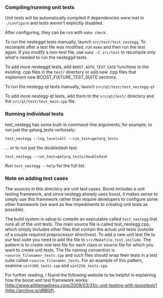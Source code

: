 ### Compiling/running unit tests

Unit tests will be automatically compiled if dependencies were met in `./configure`
and tests weren't explicitly disabled.

After configuring, they can be run with `make check`.

To run the nesteggd tests manually, launch `src/test/test_nestegg`. To recompile
after a test file was modified, run `make` and then run the test again. If you
modify a non-test file, use `make -C src/test` to recompile only what's needed
to run the nesteggd tests.

To add more nesteggd tests, add `BOOST_AUTO_TEST_CASE` functions to the existing
.cpp files in the `test/` directory or add new .cpp files that
implement new BOOST_FIXTURE_TEST_SUITE sections.

To run the nestegg-qt tests manually, launch `src/qt/test/test_nestegg-qt`

To add more nestegg-qt tests, add them to the `src/qt/test/` directory and
the `src/qt/test/test_main.cpp` file.

### Running individual tests

test_nestegg has some built-in command-line arguments; for
example, to run just the getarg_tests verbosely:

    test_nestegg --log_level=all --run_test=getarg_tests

... or to run just the doubledash test:

    test_nestegg --run_test=getarg_tests/doubledash

Run `test_nestegg --help` for the full list.

### Note on adding test cases

The sources in this directory are unit test cases.  Boost includes a
unit testing framework, and since nestegg already uses boost, it makes
sense to simply use this framework rather than require developers to
configure some other framework (we want as few impediments to creating
unit tests as possible).

The build system is setup to compile an executable called `test_nestegg`
that runs all of the unit tests.  The main source file is called
test_nestegg.cpp, which simply includes other files that contain the
actual unit tests (outside of a couple required preprocessor
directives). To add a new unit test file to our test suite you need
to add the file to `src/Makefile.test.include`. The pattern is to
create one test file for each class or source file for which you want
to create unit tests.  The file naming convention is
`<source_filename>_tests.cpp` and such files should wrap their tests
in a test suite called `<source_filename>_tests`.  For an example of
this pattern, examine `uint160_tests.cpp` and `uint256_tests.cpp`.

For further reading, I found the following website to be helpful in
explaining how the boost unit test framework works:
[http://www.alittlemadness.com/2009/03/31/c-unit-testing-with-boosttest/](http://archive.is/dRBGf).
